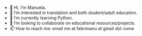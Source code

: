- 👋 Hi, I’m Manuela.
- 👀 I’m interested in translation and both student/adult education.
- 🌱 I’m currently learning Python.
- 💞️ I’m looking to collaborate on educational resources/projects.
- 📫 How to reach me: email me at fabrimanu at gmail dot come

<!---
ManuVas/ManuVas is a ✨ special ✨ repository because its `README.md` (this file) appears on your GitHub profile.
You can click the Preview link to take a look at your changes.
--->
